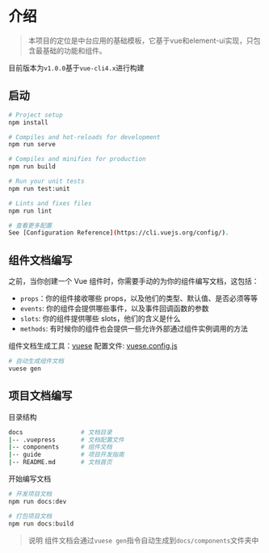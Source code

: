 # 介绍

> 本项目的定位是中台应用的基础模板，它基于vue和element-ui实现，只包含最基础的功能和组件。

目前版本为`v1.0.0`基于`vue-cli4.x`进行构建

## 启动
```bash
# Project setup
npm install

# Compiles and hot-reloads for development
npm run serve

# Compiles and minifies for production
npm run build

# Run your unit tests
npm run test:unit

# Lints and fixes files
npm run lint

# 查看更多配置
See [Configuration Reference](https://cli.vuejs.org/config/).
```

## 组件文档编写

之前，当你创建一个 Vue 组件时，你需要手动的为你的组件编写文档，这包括：

* `props`：你的组件接收哪些 props，以及他们的类型、默认值、是否必须等等
* `events`: 你的组件会提供哪些事件，以及事件回调函数的参数
* `slots`: 你的组件提供哪些 slots，他们的含义是什么
* `methods`: 有时候你的组件也会提供一些允许外部通过组件实例调用的方法

组件文档生成工具：[vuese](https://vuese.org/zh/cli)
配置文件: [vuese.config.js](./vuese.config.js)

```bash
# 自动生成组件文档
vuese gen
```

## 项目文档编写

目录结构
```bash
docs                # 文档目录
|-- .vuepress       # 文档配置文件
|-- components      # 组件文档
|-- guide           # 项目开发指南
|-- README.md       # 文档首页
```

开始编写文档
```bash
# 开发项目文档
npm run docs:dev

# 打包项目文档
npm run docs:build
```

> 说明
组件文档会通过`vuese gen`指令自动生成到`docs/components`文件夹中
